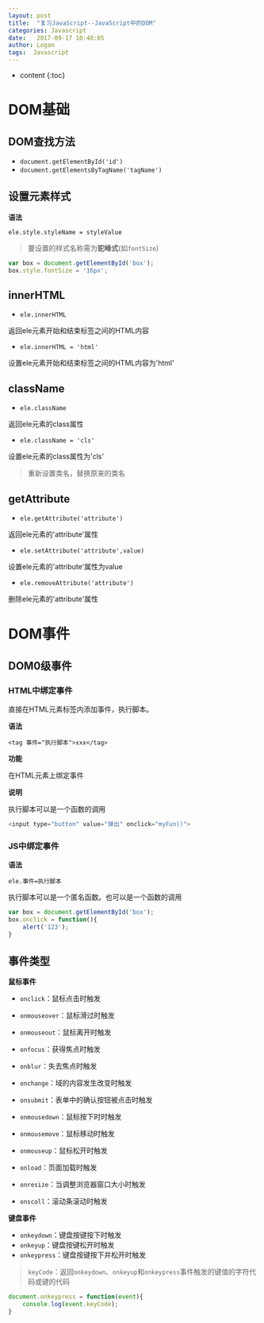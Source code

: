 ```yaml
---
layout: post
title:  "复习JavaScript--JavaScript中的DOM"
categories: Javascript
date:   2017-09-17 10:48:05
author: Logan
tags:  Javascript
---
```


* content
{:toc}

# DOM基础

## DOM查找方法

- `document.getElementById('id')`
- `document.getElementsByTagName('tagName')`

## 设置元素样式

**语法**

`ele.style.styleName = styleValue`

> 要设置的样式名称需为**驼峰式**(如`fontSize`)

```js
var box = document.getElementById('box');
box.style.fontSize = '16px';
```




## innerHTML

- `ele.innerHTML`

返回ele元素开始和结束标签之间的HTML内容

- `ele.innerHTML = 'html'`

设置ele元素开始和结束标签之间的HTML内容为'html'

## className

- `ele.className`

返回ele元素的class属性

- `ele.className = 'cls'`

设置ele元素的class属性为'cls'

> 重新设置类名，替换原来的类名

## getAttribute

- `ele.getAttribute('attribute')`

返回ele元素的'attribute'属性

- `ele.setAttribute('attribute',value)`

设置ele元素的'attribute'属性为value

- `ele.removeAttribute('attribute')`

删除ele元素的'attribute'属性

# DOM事件

## DOM0级事件

### HTML中绑定事件

直接在HTML元素标签内添加事件，执行脚本。

**语法**

`<tag 事件="执行脚本">xxx</tag>`

**功能**

在HTML元素上绑定事件

**说明**

执行脚本可以是一个函数的调用

```js
<input type="button" value="弹出" onclick="myFun()">
```

### JS中绑定事件

**语法**

`ele.事件=执行脚本`

执行脚本可以是一个匿名函数。也可以是一个函数的调用

```js
var box = document.getElementById('box');
box.onclick = function(){
	alert('123');
}
```

## 事件类型

**鼠标事件**

- `onclick`：鼠标点击时触发
- `onmouseover`：鼠标滑过时触发
- `onmouseout`：鼠标离开时触发
- `onfocus`：获得焦点时触发
- `onblur`：失去焦点时触发
- `onchange`：域的内容发生改变时触发
- `onsubmit`：表单中的确认按钮被点击时触发
- `onmousedown`：鼠标按下时时触发
- `onmousemove`：鼠标移动时触发
- `onmouseup`：鼠标松开时触发

- `onload`：页面加载时触发
- `onresize`：当调整浏览器窗口大小时触发
- `onscoll`：滚动条滚动时触发

**键盘事件**

- `onkeydown`：键盘按键按下时触发
- `onkeyup`：键盘按键松开时触发
- `onkeypress`：键盘按键按下并松开时触发

> `keyCode`：返回`onkeydown`、`onkeyup`和`onkeypress`事件触发的键值的字符代码或键的代码

```js
document.onkeypress = function(event){
	console.log(event.keyCode);
}
```
